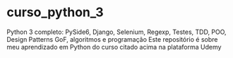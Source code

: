 # curso_python_3
Python 3 completo: PySide6, Django, Selenium, Regexp, Testes, TDD, POO, Design Patterns GoF, algoritmos e programação
Este repositório é sobre meu aprendizado em Python do curso citado acima na plataforma Udemy
